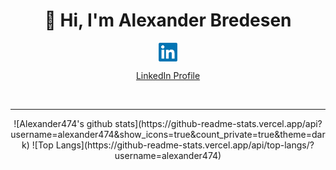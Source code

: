 <h1 align="center">👋 Hi, I'm Alexander Bredesen</h1>

<div align="center">
<a href="https://www.linkedin.com/in/alexander-bredesen"><img align="center" height="30" src="https://raw.githubusercontent.com/alexander474/alexander474/master/linkedin.png">
<p>LinkedIn Profile</p></a>
<br>
</div>

---

<div align='center'>
![Alexander474's github stats](https://github-readme-stats.vercel.app/api?username=alexander474&show_icons=true&count_private=true&theme=dark)
![Top Langs](https://github-readme-stats.vercel.app/api/top-langs/?username=alexander474)
</div>

